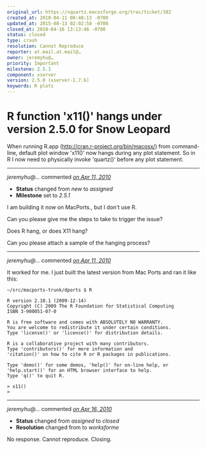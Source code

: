 ```yaml
---
original_url: https://xquartz.macosforge.org/trac/ticket/382
created_at: 2010-04-11 00:48:13 -0700
updated_at: 2015-08-13 02:02:58 -0700
closed_at: 2010-04-16 13:13:46 -0700
status: closed
type: crash
resolution: Cannot Reproduce
reporter: at.mail.at.mail@…
owner: jeremyhu@…
priority: Important
milestone: 2.5.1
component: xserver
version: 2.5.0 (xserver-1.7.6)
keywords: R plots
---
```


R function 'x11()' hangs under version 2.5.0 for Snow Leopard
=============================================================


When running R.app (<http://cran.r-project.org/bin/macosx/>) from command-line, default plot window 'x11()' now hangs during any plot statement. So in R I now need to physically invoke 'quartz()' before any plot statement.



---

*jeremyhu@…* commented *[on Apr 11, 2010](https://xquartz.macosforge.org/trac/ticket/382#comment:1 "April 11, 2010 at 10:30 AM PDT")*

-   **Status** changed from *new* to *assigned*
-   **Milestone** set to *2.5.1*

I am building it now on MacPorts., but I don't use R.

Can you please give me the steps to take to trigger the issue?

Does R hang, or does X11 hang?

Can you please attach a sample of the hanging process?



---

*jeremyhu@…* commented *[on Apr 11, 2010](https://xquartz.macosforge.org/trac/ticket/382#comment:2 "April 11, 2010 at 10:47 AM PDT")*

It worked for me. I just built the latest version from Mac Ports and ran it like this:

    ~/src/macports-trunk/dports $ R

    R version 2.10.1 (2009-12-14)
    Copyright (C) 2009 The R Foundation for Statistical Computing
    ISBN 3-900051-07-0

    R is free software and comes with ABSOLUTELY NO WARRANTY.
    You are welcome to redistribute it under certain conditions.
    Type 'license()' or 'licence()' for distribution details.

    R is a collaborative project with many contributors.
    Type 'contributors()' for more information and
    'citation()' on how to cite R or R packages in publications.

    Type 'demo()' for some demos, 'help()' for on-line help, or
    'help.start()' for an HTML browser interface to help.
    Type 'q()' to quit R.

    > x11()
    > 


---

*jeremyhu@…* commented *[on Apr 16, 2010](https://xquartz.macosforge.org/trac/ticket/382#comment:3 "April 16, 2010 at 1:13 PM PDT")*

-   **Status** changed from *assigned* to *closed*
-   **Resolution** changed from to *worksforme*

No response. Cannot reproduce. Closing.



